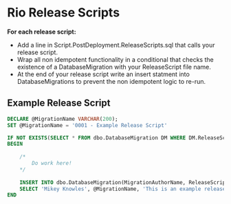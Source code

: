 # Rio Release Scripts

__For each release script:__
  * Add a line in Script.PostDeployment.ReleaseScripts.sql that calls your release script.
  * Wrap all non idempotent functionality in a conditional that checks the existence of a DatabaseMigration with your ReleaseScript file name.
  * At the end of your release script write an insert statment into DatabaseMigrations to prevent the non idempotent logic to re-run.

## Example Release Script
```sql
DECLARE @MigrationName VARCHAR(200);
SET @MigrationName = '0001 - Example Release Script'

IF NOT EXISTS(SELECT * FROM dbo.DatabaseMigration DM WHERE DM.ReleaseScriptFileName = @MigrationName)
BEGIN
	
    /*
        Do work here!
    */
	
    INSERT INTO dbo.DatabaseMigration(MigrationAuthorName, ReleaseScriptFileName, MigrationReason)
    SELECT 'Mikey Knowles', @MigrationName, 'This is an example release script!'
END
```